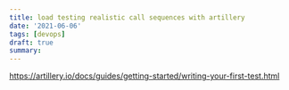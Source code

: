 ```yaml
---
title: load testing realistic call sequences with artillery
date: '2021-06-06'
tags: [devops]
draft: true
summary:
---
```


https://artillery.io/docs/guides/getting-started/writing-your-first-test.html
